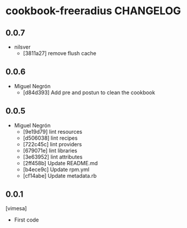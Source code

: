 cookbook-freeradius CHANGELOG
===============

## 0.0.7

  - nilsver
    - [3811a27] remove flush cache

## 0.0.6

  - Miguel Negrón
    - [d84d393] Add pre and postun to clean the cookbook

## 0.0.5

  - Miguel Negrón
    - [9e19d79] lint resources
    - [d506038] lint recipes
    - [722c45c] lint providers
    - [679071e] lint libraries
    - [3e63952] lint attributes
    - [2ff458b] Update README.md
    - [b4ece9c] Update rpm.yml
    - [cf14abe] Update metadata.rb

0.0.1
-----
[vimesa]
- First code
